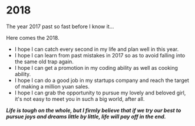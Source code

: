 # 2018

The year 2017 past so fast before I know it...

Here comes the 2018.

* I hope I can catch every second in my life and plan well in this year.
* I hope I can learn from past mistakes in 2017 so as to avoid falling into the same old trap again.
* I hope I can get a promotion in my coding ability as well as cooking ability.
* I hope I can do a good job in my startups company and reach the target of making a million yuan sales.
* I hope I can grab the opportunity to pursue my lovely and beloved girl,  it's not easy to meet you in such a big world, after all.

_**Life is tough on the whole, but I firmly believe that if we try our best to pursue joys and dreams little by little, life will pay off in the end.**_

